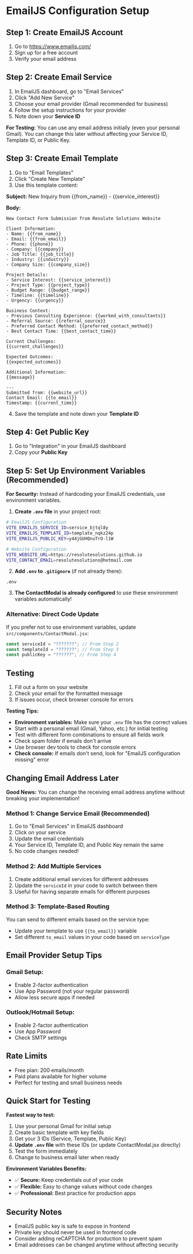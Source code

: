 # EmailJS Configuration Setup

## Step 1: Create EmailJS Account

1. Go to https://www.emailjs.com/
2. Sign up for a free account
3. Verify your email address

## Step 2: Create Email Service

1. In EmailJS dashboard, go to "Email Services"
2. Click "Add New Service"
3. Choose your email provider (Gmail recommended for business)
4. Follow the setup instructions for your provider
5. Note down your **Service ID**

**For Testing:** You can use any email address initially (even your personal Gmail). You can change this later without affecting your Service ID, Template ID, or Public Key.

## Step 3: Create Email Template

1. Go to "Email Templates"
2. Click "Create New Template"
3. Use this template content:

**Subject:** New Inquiry from {{from_name}} - {{service_interest}}

**Body:**

```
New Contact Form Submission from Resolute Solutions Website

Client Information:
- Name: {{from_name}}
- Email: {{from_email}}
- Phone: {{phone}}
- Company: {{company}}
- Job Title: {{job_title}}
- Industry: {{industry}}
- Company Size: {{company_size}}

Project Details:
- Service Interest: {{service_interest}}
- Project Type: {{project_type}}
- Budget Range: {{budget_range}}
- Timeline: {{timeline}}
- Urgency: {{urgency}}

Business Context:
- Previous Consulting Experience: {{worked_with_consultants}}
- Referral Source: {{referral_source}}
- Preferred Contact Method: {{preferred_contact_method}}
- Best Contact Time: {{best_contact_time}}

Current Challenges:
{{current_challenges}}

Expected Outcomes:
{{expected_outcomes}}

Additional Information:
{{message}}

---
Submitted from: {{website_url}}
Contact Email: {{to_email}}
Timestamp: {{current_time}}
```

4. Save the template and note down your **Template ID**

## Step 4: Get Public Key

1. Go to "Integration" in your EmailJS dashboard
2. Copy your **Public Key**

## Step 5: Set Up Environment Variables (Recommended)

**For Security:** Instead of hardcoding your EmailJS credentials, use environment variables.

1. **Create `.env` file** in your project root:

```bash
# EmailJS Configuration
VITE_EMAILJS_SERVICE_ID=service_bjtql8y
VITE_EMAILJS_TEMPLATE_ID=template_nqkz24p
VITE_EMAILJS_PUBLIC_KEY=y44jGUHQnuTrO-l1W

# Website Configuration
VITE_WEBSITE_URL=https://resolutesolutions.github.io
VITE_CONTACT_EMAIL=resolutesolutions@hotmail.com
```

2. **Add `.env` to `.gitignore`** (if not already there):

```
.env
```

3. **The ContactModal is already configured** to use these environment variables automatically!

### Alternative: Direct Code Update

If you prefer not to use environment variables, update `src/components/ContactModal.jsx`:

```javascript
const serviceId = "???????"; // From Step 2
const templateId = "??????"; // From Step 3
const publicKey = "??????"; // From Step 4
```

## Testing

1. Fill out a form on your website
2. Check your email for the formatted message
3. If issues occur, check browser console for errors

**Testing Tips:**

- **Environment variables:** Make sure your `.env` file has the correct values
- Start with a personal email (Gmail, Yahoo, etc.) for initial testing
- Test with different form combinations to ensure all fields work
- Check spam folder if emails don't arrive
- Use browser dev tools to check for console errors
- **Check console:** If emails don't send, look for "EmailJS configuration missing" error

## Changing Email Address Later

**Good News:** You can change the receiving email address anytime without breaking your implementation!

### Method 1: Change Service Email (Recommended)

1. Go to "Email Services" in EmailJS dashboard
2. Click on your service
3. Update the email credentials
4. Your Service ID, Template ID, and Public Key remain the same
5. No code changes needed!

### Method 2: Add Multiple Services

1. Create additional email services for different addresses
2. Update the `serviceId` in your code to switch between them
3. Useful for having separate emails for different purposes

### Method 3: Template-Based Routing

You can send to different emails based on the service type:

- Update your template to use `{{to_email}}` variable
- Set different `to_email` values in your code based on `serviceType`

## Email Provider Setup Tips

### Gmail Setup:

- Enable 2-factor authentication
- Use App Password (not your regular password)
- Allow less secure apps if needed

### Outlook/Hotmail Setup:

- Enable 2-factor authentication
- Use App Password
- Check SMTP settings

## Rate Limits

- Free plan: 200 emails/month
- Paid plans available for higher volume
- Perfect for testing and small business needs

## Quick Start for Testing

**Fastest way to test:**

1. Use your personal Gmail for initial setup
2. Create basic template with key fields
3. Get your 3 IDs (Service, Template, Public Key)
4. **Update `.env` file** with these IDs (or update ContactModal.jsx directly)
5. Test the form immediately
6. Change to business email later when ready

**Environment Variables Benefits:**

- ✅ **Secure:** Keep credentials out of your code
- ✅ **Flexible:** Easy to change values without code changes
- ✅ **Professional:** Best practice for production apps

## Security Notes

- EmailJS public key is safe to expose in frontend
- Private key should never be used in frontend code
- Consider adding reCAPTCHA for production to prevent spam
- Email addresses can be changed anytime without affecting security
